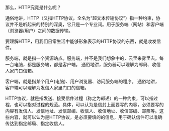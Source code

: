 那么，HTTP究竟是什么呢？

通俗地讲，HTTP（又指HTTP协议，全名为“超文本传输协议”）指一种约束，协议并不是听起来的特别的深奥，它只是一个专业词。用于服务端（网站）和客户端（浏览器/用户）之间的数据传输。

要理解HTTP，用我们日常生活中能够形象表示的HTTP协议的东西，就是收发信件。

服务端，就是指一个资源站点。服务端，并不是我们想象中的，云里来雾里去。每一台电脑，都是服务端，都是客户端。
通俗地讲，服务器可以理解为邮局、收信人家门口信箱。

客户端，就是指某个用户(电脑)、用户浏览器、访问服务端的程序。
通俗地讲，客户端可以理解为发信人家里门口的信箱。

HTTP协议，就是指发送、接受信件过程（称之为邮递）的一种约束，可以指过程，也可以指对过程的规范。具体，可以认为是信封上面要写的内容，必须要写的内容有发信人、发信地址、发信邮编、收信人、收信地址、收信邮编、邮票等。这些内容，就可以认为是HTTP协议，是必须要填的的信息，用于确认信件可以准确传达到指定邮局、指定收信人。
